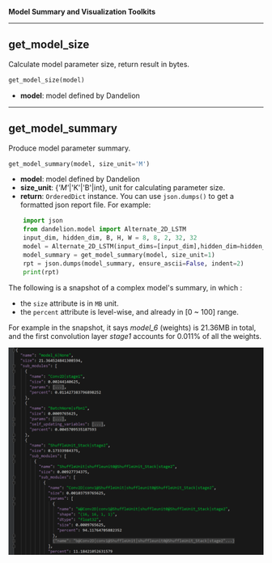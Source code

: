 **Model Summary and Visualization Toolkits**
_______________________________________________________________________


## get_model_size
Calculate model parameter size, return result in bytes.
```python
get_model_size(model)
```
* **model**: model defined by Dandelion

_______________________________________________________________________
## get_model_summary
Produce model parameter summary.
```python
get_model_summary(model, size_unit='M')
```
* **model**: model defined by Dandelion
* **size_unit**: {*'M'*|'K'|'B'|int}, unit for calculating parameter size.
* **return**: `OrderedDict` instance. You can use `json.dumps()` to get a formatted json report file. For example:

```python
    import json
    from dandelion.model import Alternate_2D_LSTM
    input_dim, hidden_dim, B, H, W = 8, 8, 2, 32, 32
    model = Alternate_2D_LSTM(input_dims=[input_dim],hidden_dim=hidden_dim, peephole=True, mode=2)
    model_summary = get_model_summary(model, size_unit=1)
    rpt = json.dumps(model_summary, ensure_ascii=False, indent=2)
    print(rpt)
```
The following is a snapshot of a complex model's summary, in which :

* the `size` attribute is in `MB` unit.
* the `percent` attribute is level-wise, and already in [0 ~ 100] range.

For example in the snapshot, it says *model_6* (weights) is 21.36MB in total, and the first convolution layer *stage1* accounts for 0.011% of all the weights.

![model_summary](model_summary.png)